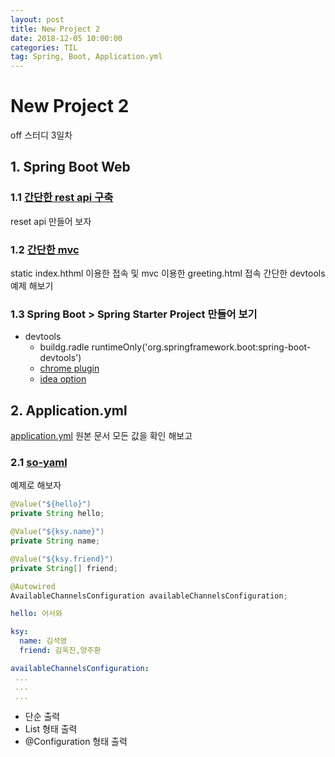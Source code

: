 ```yaml
---
layout: post
title: New Project 2
date: 2018-12-05 10:00:00
categories: TIL
tag: Spring, Boot, Application.yml
---
```

# New Project 2

off 스터디 3일차

## 1. Spring Boot Web

### 1.1 [간단한 rest api 구축](https://github.com/spring-guides/gs-rest-service/blob/master/complete/build.gradle)

reset api 만들어 보자

### 1.2 [간단한 mvc](https://github.com/spring-guides/gs-serving-web-content)

static index.hthml 이용한 접속 및 mvc 이용한 greeting.html 접속
간단한 devtools 예제 해보기

### 1.3 Spring Boot > Spring Starter Project 만들어 보기

- devtools
  - buildg.radle runtimeOnly('org.springframework.boot:spring-boot-devtools')
  - [chrome plugin](https://chrome.google.com/webstore/detail/livereload/jnihajbhpnppcggbcgedagnkighmdlei)
  - [idea option](http://haviyj.tistory.com/11)

## 2. Application.yml

[application.yml](https://docs.spring.io/spring-boot/docs/current/reference/html/common-application-properties.html) 원본 문서 모든 값을 확인 해보고

### 2.1 [so-yaml](https://github.com/konrad-garus/so-yaml)

예제로 해보자

```java
@Value("${hello}")
private String hello;

@Value("${ksy.name}")
private String name;

@Value("${ksy.friend}")
private String[] friend;

@Autowired
AvailableChannelsConfiguration availableChannelsConfiguration;
```

```yml
hello: 어서와

ksy:
  name: 김석영
  friend: 김욱진,양주환

availableChannelsConfiguration:
 ...
 ...
 ...

```

- 단순 출력
- List 형태 출력
- @Configuration 형태 출력